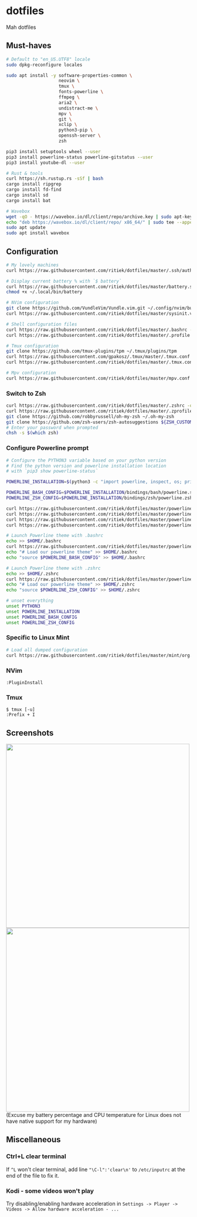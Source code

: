 # dotfiles

Mah dotfiles

## Must-haves

```bash
# Default to "en_US.UTF8" locale
sudo dpkg-reconfigure locales

sudo apt install -y software-properties-common \
                    neovim \
                    tmux \
                    fonts-powerline \
                    ffmpeg \
                    aria2 \
                    undistract-me \
                    mpv \
                    git \
                    xclip \
                    python3-pip \
                    openssh-server \
                    zsh

pip3 install setuptools wheel --user
pip3 install powerline-status powerline-gitstatus --user
pip3 install youtube-dl --user
```

```bash
# Rust & tools
curl https://sh.rustup.rs -sSf | bash
cargo install ripgrep
cargo install fd-find
cargo install sd
cargo install bat
```

```bash
# Wavebox
wget -qO - https://wavebox.io/dl/client/repo/archive.key | sudo apt-key add -
echo "deb https://wavebox.io/dl/client/repo/ x86_64/" | sudo tee --append /etc/apt/sources.list.d/wavebox.list
sudo apt update
sudo apt install wavebox
```

## Configuration

```bash
# My lovely machines
curl https://raw.githubusercontent.com/ritiek/dotfiles/master/.ssh/authorized_keys -o ~/.ssh/authorized_keys

# Display current battery % with `$ battery`
curl https://raw.githubusercontent.com/ritiek/dotfiles/master/battery.sh -o ~/.local/bin/battery
chmod +x ~/.local/bin/battery

# NVim configuration
git clone https://github.com/VundleVim/Vundle.vim.git ~/.config/nvim/bundle/Vundle.vim
curl https://raw.githubusercontent.com/ritiek/dotfiles/master/sysinit.vim -o ~/.config/nvim/sysinit.vim

# Shell configuration files
curl https://raw.githubusercontent.com/ritiek/dotfiles/master/.bashrc -o ~/.bashrc
curl https://raw.githubusercontent.com/ritiek/dotfiles/master/.profile -o ~/.profile

# Tmux configuration
git clone https://github.com/tmux-plugins/tpm ~/.tmux/plugins/tpm
curl https://raw.githubusercontent.com/gpakosz/.tmux/master/.tmux.conf -o ~/.tmux.conf
curl https://raw.githubusercontent.com/ritiek/dotfiles/master/.tmux.conf.local -o ~/.tmux.conf.local

# Mpv configuration
curl https://raw.githubusercontent.com/ritiek/dotfiles/master/mpv.conf -o ~/.config/mpv/mpv.conf
```

### Switch to Zsh
```bash
curl https://raw.githubusercontent.com/ritiek/dotfiles/master/.zshrc -o ~/.zshrc
curl https://raw.githubusercontent.com/ritiek/dotfiles/master/.zprofile -o ~/.zprofile
git clone https://github.com/robbyrussell/oh-my-zsh ~/.oh-my-zsh
git clone https://github.com/zsh-users/zsh-autosuggestions ${ZSH_CUSTOM:-~/.oh-my-zsh/custom}/plugins/zsh-autosuggestions
# Enter your password when prompted
chsh -s $(which zsh)
```

### Configure Powerline prompt

```bash
# Configure the PYTHON3 variable based on your python version
# Find the python version and powerline installation location
# with `pip3 show powerline-status`

POWERLINE_INSTALLATION=$(python3 -c "import powerline, inspect, os; print(os.path.dirname(inspect.getfile(powerline)))")

POWERLINE_BASH_CONFIG=$POWERLINE_INSTALLATION/bindings/bash/powerline.sh
POWERLINE_ZSH_CONFIG=$POWERLINE_INSTALLATION/bindings/zsh/powerline.zsh

curl https://raw.githubusercontent.com/ritiek/dotfiles/master/powerline/config.json -o $POWERLINE_INSTALLATION/config_files/config.json
curl https://raw.githubusercontent.com/ritiek/dotfiles/master/powerline/ritiek_shell_theme.json -o $POWERLINE_INSTALLATION/config_files/themes/shell/ritiek.json
curl https://raw.githubusercontent.com/ritiek/dotfiles/master/powerline/ritiek_colorscheme.json -o $POWERLINE_INSTALLATION/config_files/colorschemes/ritiek.json
curl https://raw.githubusercontent.com/ritiek/dotfiles/master/powerline/ipython_config.py -o $HOME/.ipython/profile_default/ipython_config.py
```
```bash
# Launch Powerline theme with .bashrc
echo >> $HOME/.bashrc
curl https://raw.githubusercontent.com/ritiek/dotfiles/master/powerline/powerline-daemon-runner >> $HOME/.bashrc
echo "# Load our powerline theme" >> $HOME/.bashrc
echo "source $POWERLINE_BASH_CONFIG" >> $HOME/.bashrc
```
```bash
# Launch Powerline theme with .zshrc
echo >> $HOME/.zshrc
curl https://raw.githubusercontent.com/ritiek/dotfiles/master/powerline/powerline-daemon-runner >> $HOME/.zshrc
echo "# Load our powerline theme" >> $HOME/.zshrc
echo "source $POWERLINE_ZSH_CONFIG" >> $HOME/.zshrc
```
```bash
# unset everything
unset PYTHON3
unset POWERLINE_INSTALLATION
unset POWERLINE_BASH_CONFIG
unset POWERLINE_ZSH_CONFIG
```

### Specific to Linux Mint

```bash
# Load all dumped configuration
curl https://raw.githubusercontent.com/ritiek/dotfiles/master/mint/org.dconf | dconf load /org/
```

### NVim

```
:PluginInstall
```

### Tmux

```
$ tmux [-u]
:Prefix + I
```

## Screenshots

<img src="https://i.imgur.com/A8ME49P.png" width="500">
<img src="https://i.imgur.com/ktjySCI.png" width="500">
(Excuse my battery percentage and CPU temperature for Linux does not have native support for my hardware)

## Miscellaneous

### Ctrl+L clear terminal

If `^L` won't clear terminal, add line `"\C-l":'clear\n'` to `/etc/inputrc` at the end of the file to fix it.

### Kodi - some videos won't play

Try disabling/enabling hardware acceleration in `Settings -> Player -> Videos -> Allow hardware acceleration - ...`
